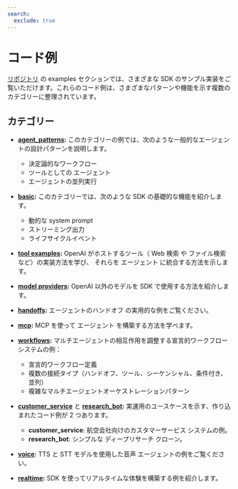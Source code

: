 ```yaml
---
search:
  exclude: true
---
```

# コード例

[リポジトリ](https://github.com/openai/openai-agents-python/tree/main/examples) の examples セクションでは、さまざまな SDK のサンプル実装をご覧いただけます。これらのコード例は、さまざまなパターンや機能を示す複数のカテゴリーに整理されています。


## カテゴリー

- **[agent_patterns](https://github.com/openai/openai-agents-python/tree/main/examples/agent_patterns):**
  このカテゴリーの例では、次のような一般的なエージェントの設計パターンを説明します。

    - 決定論的なワークフロー
    - ツールとしての エージェント
    - エージェントの並列実行

- **[basic](https://github.com/openai/openai-agents-python/tree/main/examples/basic):**
  このカテゴリーでは、次のような SDK の基礎的な機能を紹介します。

    - 動的な system prompt
    - ストリーミング出力
    - ライフサイクルイベント

- **[tool examples](https://github.com/openai/openai-agents-python/tree/main/examples/tools):**
  OpenAI がホストするツール（ Web 検索 や ファイル検索 など）の実装方法を学び、
   それらを エージェント に統合する方法を示します。

- **[model providers](https://github.com/openai/openai-agents-python/tree/main/examples/model_providers):**
  OpenAI 以外のモデルを SDK で使用する方法を紹介します。

- **[handoffs](https://github.com/openai/openai-agents-python/tree/main/examples/handoffs):**
  エージェントのハンドオフ の実用的な例をご覧ください。

- **[mcp](https://github.com/openai/openai-agents-python/tree/main/examples/mcp):**
  MCP を使って エージェント を構築する方法を学べます。

- **[workflows](https://github.com/openai/openai-agents-python/tree/main/examples/workflows):**
  マルチエージェントの相互作用を調整する宣言的ワークフローシステムの例：

    - 宣言的ワークフロー定義
    - 複数の接続タイプ（ハンドオフ、ツール、シーケンシャル、条件付き、並列）
    - 複雑なマルチエージェントオーケストレーションパターン

- **[customer_service](https://github.com/openai/openai-agents-python/tree/main/examples/customer_service)** と **[research_bot](https://github.com/openai/openai-agents-python/tree/main/examples/research_bot):**
  実運用のユースケースを示す、作り込まれたコード例が 2 つあります。

    - **customer_service**: 航空会社向けのカスタマーサービス システムの例。
    - **research_bot**: シンプルな ディープリサーチ クローン。

- **[voice](https://github.com/openai/openai-agents-python/tree/main/examples/voice):**
  TTS と STT モデルを使用した音声 エージェントの例をご覧ください。

- **[realtime](https://github.com/openai/openai-agents-python/tree/main/examples/realtime):**
  SDK を使ってリアルタイムな体験を構築する例を紹介します。